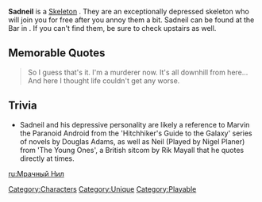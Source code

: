 **Sadneil** is a [Skeleton](Skeleton.md "wikilink") [](Unique_Recruits.md). They are an exceptionally
depressed skeleton who will join you for free after you annoy them a
bit. Sadneil can be found at the Bar in [](Black_Desert_City.md). If you can't find them, be sure to
check upstairs as well.

## Memorable Quotes

> So I guess that's it. I'm a murderer now. It's all downhill from
> here...
> And here I thought life couldn't get any worse.

## Trivia

- Sadneil and his depressive personality are likely a reference to
  Marvin the Paranoid Android from the 'Hitchhiker's Guide to the
  Galaxy' series of novels by Douglas Adams, as well as Neil (Played by
  Nigel Planer) from 'The Young Ones', a British sitcom by Rik Mayall
  that he quotes directly at times.

[ru:Мрачный Нил](ru:Мрачный_Нил "wikilink")

[Category:Characters](Category:Characters "wikilink")
[Category:Unique](Category:Unique "wikilink")
[Category:Playable](Category:Playable "wikilink")